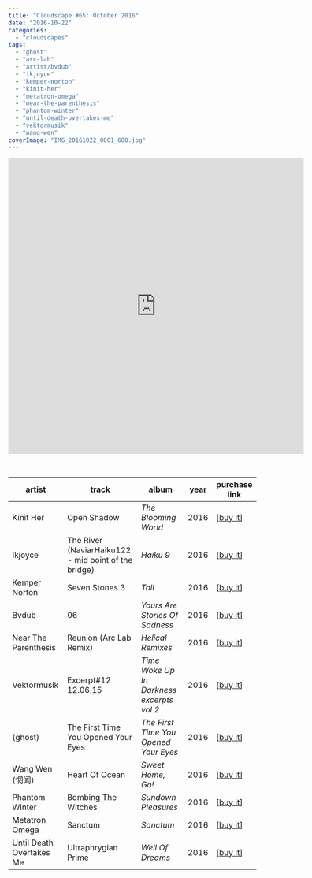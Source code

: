 ```yaml
---
title: "Cloudscape #65: October 2016"
date: "2016-10-22"
categories: 
  - "cloudscapes"
tags: 
  - "ghost"
  - "arc-lab"
  - "artist/bvdub"
  - "ikjoyce"
  - "kemper-norton"
  - "kinit-her"
  - "metatron-omega"
  - "near-the-parenthesis"
  - "phantom-winter"
  - "until-death-overtakes-me"
  - "vektormusik"
  - "wang-wen"
coverImage: "IMG_20161022_0001_600.jpg"
---
```


<iframe src="https://www.mixcloud.com/widget/iframe/?feed=https%3A%2F%2Fwww.mixcloud.com%2Feveningoflight%2Fcloudscape-65-october-2016%2F" width="600" height="600" frameborder="0"></iframe>

 

| **artist** | **track** | **album** | **year** | **purchase link** |
| --- | --- | --- | --- | --- |
| Kinit Her | Open Shadow | _The Blooming World_ | 2016 | \[[buy it](https://kinither.bandcamp.com/album/the-blooming-world)\] |
| Ikjoyce | The River (NaviarHaiku122 - mid point of the bridge) | _Haiku 9_ | 2016 | \[[buy it](https://naviarrecords.bandcamp.com/album/haiku-9)\] |
| Kemper Norton | Seven Stones 3 | _Toll_ | 2016 | \[[buy it](https://fandf.bandcamp.com/album/toll)\] |
| Bvdub | 06 | _Yours Are Stories Of Sadness_ | 2016 | \[[buy it](https://bvdub.bandcamp.com/album/yours-are-stories-of-sadness)\] |
| Near The Parenthesis | Reunion (Arc Lab Remix) | _Helical Remixes_ | 2016 | \[[buy it](https://n5md.bandcamp.com/album/helical-remixes)\] |
| Vektormusik | Excerpt#12 12.06.15 | _Time Woke Up In Darkness excerpts vol 2_ | 2016 | \[[buy it](https://timereleasedsound.bandcamp.com/album/time-woke-up-in-darkness-excerpts-vol-2)\] |
| (ghost) | The First Time You Opened Your Eyes | _The First Time You Opened Your Eyes_ | 2016 | \[[buy it](https://soundinsilencerecords.bandcamp.com/album/the-first-time-you-opened-your-eyes)\] |
| Wang Wen (惘闻) | Heart Of Ocean | _Sweet Home, Go!_ | 2016 | \[[buy it](https://wangwen.bandcamp.com/album/sweet-home-go)\] |
| Phantom Winter | Bombing The Witches | _Sundown Pleasures_ | 2016 | \[[buy it](https://goldenantennarecords.bandcamp.com/album/sundown-pleasures)\] |
| Metatron Omega | Sanctum | _Sanctum_ | 2016 | \[[buy it](https://cryochamber.bandcamp.com/album/sanctum)\] |
| Until Death Overtakes Me | Ultraphrygian Prime | _Well Of Dreams_ | 2016 | \[[buy it](https://udom.bandcamp.com/album/well-of-dreams)\] |
